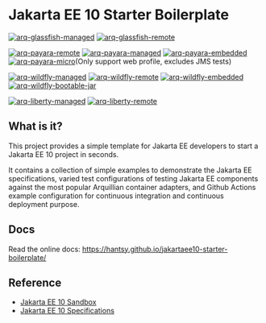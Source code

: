 # Jakarta EE 10 Starter Boilerplate

[![arq-glassfish-managed](https://github.com/hantsy/jakartaee10-starter-boilerplate/actions/workflows/arq-glassfish-managed.yml/badge.svg)](https://github.com/hantsy/jakartaee10-starter-boilerplate/actions/workflows/arq-glassfish-managed.yml)
[![arq-glassfish-remote](https://github.com/hantsy/jakartaee10-starter-boilerplate/actions/workflows/arq-glassfish-remote.yml/badge.svg)](https://github.com/hantsy/jakartaee10-starter-boilerplate/actions/workflows/arq-glassfish-remote.yml)

[![arq-payara-remote](https://github.com/hantsy/jakartaee10-starter-boilerplate/actions/workflows/arq-payara-remote.yml/badge.svg)](https://github.com/hantsy/jakartaee10-starter-boilerplate/actions/workflows/arq-payara-remote.yml)
[![arq-payara-managed](https://github.com/hantsy/jakartaee10-starter-boilerplate/actions/workflows/arq-payara-managed.yml/badge.svg)](https://github.com/hantsy/jakartaee10-starter-boilerplate/actions/workflows/arq-payara-managed.yml)
[![arq-payara-embedded](https://github.com/hantsy/jakartaee10-starter-boilerplate/actions/workflows/arq-payara-embedded.yml/badge.svg)](https://github.com/hantsy/jakartaee10-starter-boilerplate/actions/workflows/arq-payara-embedded.yml)
[![arq-payara-micro](https://github.com/hantsy/jakartaee10-starter-boilerplate/actions/workflows/arq-payara-micro.yml/badge.svg)](https://github.com/hantsy/jakartaee10-starter-boilerplate/actions/workflows/arq-payara-micro.yml)(Only support web profile, excludes JMS tests)

[![arq-wildfly-managed](https://github.com/hantsy/jakartaee10-starter-boilerplate/actions/workflows/arq-wildfly-managed.yml/badge.svg)](https://github.com/hantsy/jakartaee10-starter-boilerplate/actions/workflows/arq-wildfly-managed.yml)
[![arq-wildfly-remote](https://github.com/hantsy/jakartaee10-starter-boilerplate/actions/workflows/arq-wildfly-remote.yml/badge.svg)](https://github.com/hantsy/jakartaee10-starter-boilerplate/actions/workflows/arq-wildfly-remote.yml)
[![arq-wildfly-embedded](https://github.com/hantsy/jakartaee10-starter-boilerplate/actions/workflows/arq-wildfly-embedded.yml/badge.svg)](https://github.com/hantsy/jakartaee10-starter-boilerplate/actions/workflows/arq-wildfly-embedded.yml)
[![arq-wildfly-bootable-jar](https://github.com/hantsy/jakartaee10-starter-boilerplate/actions/workflows/arq-wildfly-bootable-jar.yml/badge.svg)](https://github.com/hantsy/jakartaee10-starter-boilerplate/actions/workflows/arq-wildfly-bootable-jar.yml)

[![arq-liberty-managed](https://github.com/hantsy/jakartaee10-starter-boilerplate/actions/workflows/arq-liberty-managed.yml/badge.svg)](https://github.com/hantsy/jakartaee10-starter-boilerplate/actions/workflows/arq-liberty-managed.yml)
[![arq-liberty-remote](https://github.com/hantsy/jakartaee10-starter-boilerplate/actions/workflows/arq-liberty-remote.yml/badge.svg)](https://github.com/hantsy/jakartaee10-starter-boilerplate/actions/workflows/arq-liberty-remote.yml)

## What is it?

This project provides a simple template for Jakarta EE developers to start a Jakarta EE 10 project in seconds. 

It contains a collection of simple examples to demonstrate the Jakarta EE specifications, varied test configurations of testing Jakarta EE components against the most popular Arquillian container adapters, and Github Actions example configuration for continuous integration and continuous deployment purpose.

## Docs

Read the online docs: https://hantsy.github.io/jakartaee10-starter-boilerplate/

## Reference 

* [Jakarta EE 10 Sandbox](https://github.com/hantsy/jakartaee10-sandbox)
* [Jakarta EE 10 Specifications](https://jakarta.ee/specifications/platform/10/)
